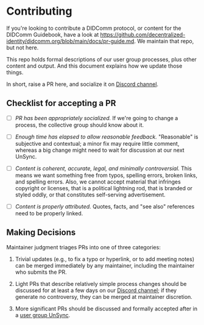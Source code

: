 # Contributing

If you're looking to contribute a DIDComm protocol, or content for the DIDComm Guidebook, have a look at https://github.com/decentralized-identity/didcomm.org/blob/main/docs/pr-guide.md. We maintain that repo, but not here.

This repo holds formal descriptions of our user group processes, plus other content and output. And this document explains how we update those things.

In short, raise a PR here, and socialize it on [Discord channel](https://discord.gg/eNN4Wns6Jb).

## Checklist for accepting a PR

- [ ] *PR has been appropriately socialized.* If we're going to change a process, the collective group should know about it.

- [ ] *Enough time has elapsed to allow reasonable feedback.* "Reasonable" is subjective and contextual; a minor fix may require little comment, whereas a big change might need to wait for discussion at our next UnSync.

- [ ] *Content is coherent, accurate, legal, and minimally controversial.* This means we want something free from typos, spelling errors, broken links, and spelling errors. Also, we cannot accept material that infringes copyright or licenses, that is a political lightning rod, that is branded or styled oddly, or that constitutes self-serving advertisement.

- [ ] *Content is properly attributed.* Quotes, facts, and "see also" references need to be properly linked.

## Making Decisions

Maintainer judgment triages PRs into one of three categories:

1. Trivial updates (e.g., to fix a typo or hyperlink, or to add meeting notes) can be merged immediately by any maintainer, including the maintainer who submits the PR.

2. Light PRs that describe relatively simple process changes should be discussed for at least a few days on our [Discord channel](https://discord.gg/eNN4Wns6Jb); if they generate no controversy, they can be merged at maintainer discretion.

3. More significant PRs should be discussed and formally accepted after in a [user group UnSync](schedule.md).